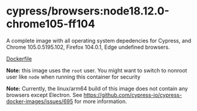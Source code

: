 <!--
WARNING: this file was autogenerated by generate-browser-image.js using

    yarn add:browser -- 18.6.0 --firefox=104.0.1 --chrome=105.0.5195.102
-->

# cypress/browsers:node18.12.0-chrome105-ff104

A complete image with all operating system depedencies for Cypress, and Chrome 105.0.5195.102, Firefox 104.0.1, Edge undefined browsers.

[Dockerfile](Dockerfile)

**Note:** this image uses the `root` user. You might want to switch to nonroot user like `node` when running this container for security

**Note:** Currently, the linux/arm64 build of this image does not contain any browsers except Electron. See https://github.com/cypress-io/cypress-docker-images/issues/695 for more information.
